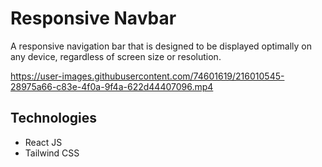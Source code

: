 # Responsive Navbar

A responsive navigation bar that is designed to be displayed optimally on any device, regardless of screen size or resolution.

https://user-images.githubusercontent.com/74601619/216010545-28975a66-c83e-4f0a-9f4a-622d44407096.mp4


## Technologies

* React JS
* Tailwind CSS
